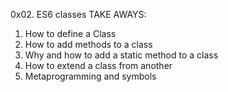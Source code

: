 0x02. ES6 classes
TAKE AWAYS:
1. How to define a Class
2. How to add methods to a class
3. Why and how to add a static method to a class
4. How to extend a class from another
5. Metaprogramming and symbols